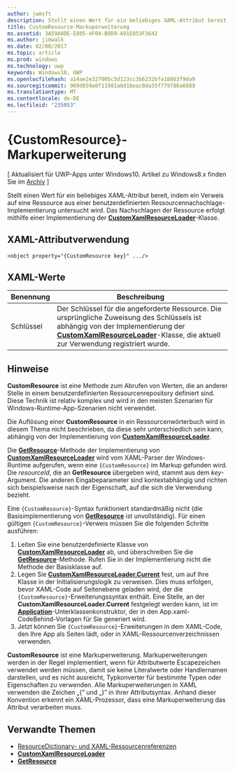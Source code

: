 ```yaml
---
author: jwmsft
description: Stellt einen Wert für ein beliebiges XAML-Attribut bereit, indem ein Verweis auf eine Ressource aus einer benutzerdefinierten Ressourcennachschlage-Implementierung untersucht wird. Das Nachschlagen der Ressource erfolgt mithilfe einer Implementierung der CustomXamlResourceLoader-Klasse.
title: CustomResource-Markuperweiterung
ms.assetid: 3A59A8DE-E805-4F04-B9D9-A91E053F3642
ms.author: jimwalk
ms.date: 02/08/2017
ms.topic: article
ms.prod: windows
ms.technology: uwp
keywords: Windows10, UWP
ms.openlocfilehash: a14ae2e327805c5d123cc3b6232bfa18863f9da9
ms.sourcegitcommit: 909d859a0f11981a8d1beac0da35f779786a6889
ms.translationtype: MT
ms.contentlocale: de-DE
ms.locfileid: "235053"
---
```

# <a name="customresource-markup-extension"></a>{CustomResource}-Markuperweiterung

\[ Aktualisiert für UWP-Apps unter Windows10. Artikel zu Windows8.x finden Sie im [Archiv](http://go.microsoft.com/fwlink/p/?linkid=619132) \]

Stellt einen Wert für ein beliebiges XAML-Attribut bereit, indem ein Verweis auf eine Ressource aus einer benutzerdefinierten Ressourcennachschlage-Implementierung untersucht wird. Das Nachschlagen der Ressource erfolgt mithilfe einer Implementierung der [**CustomXamlResourceLoader**](https://msdn.microsoft.com/library/windows/apps/br243327)-Klasse.

## <a name="xaml-attribute-usage"></a>XAML-Attributverwendung

``` syntax
<object property="{CustomResource key}" .../>
```

## <a name="xaml-values"></a>XAML-Werte

| Benennung | Beschreibung |
|------|-------------|
| Schlüssel | Der Schlüssel für die angeforderte Ressource. Die ursprüngliche Zuweisung des Schlüssels ist abhängig von der Implementierung der [**CustomXamlResourceLoader**](https://msdn.microsoft.com/library/windows/apps/br243327)-Klasse, die aktuell zur Verwendung registriert wurde. |

## <a name="remarks"></a>Hinweise

**CustomResource** ist eine Methode zum Abrufen von Werten, die an anderer Stelle in einem benutzerdefinierten Ressourcenrepository definiert sind. Diese Technik ist relativ komplex und wird in den meisten Szenarien für Windows-Runtime-App-Szenarien nicht verwendet.

Die Auflösung einer **CustomResource** in ein Ressourcenwörterbuch wird in diesem Thema nicht beschrieben, da diese sehr unterschiedlich sein kann, abhängig von der Implementierung von [**CustomXamlResourceLoader**](https://msdn.microsoft.com/library/windows/apps/br243327).

Die [**GetResource**](https://msdn.microsoft.com/library/windows/apps/br243340)-Methode der Implementierung von [**CustomXamlResourceLoader**](https://msdn.microsoft.com/library/windows/apps/br243327) wird vom XAML-Parser der Windows-Runtime aufgerufen, wenn eine `{CustomResource}` im Markup gefunden wird. Die *resourceId*, die an **GetResource** übergeben wird, stammt aus dem *key*-Argument. Die anderen Eingabeparameter sind kontextabhängig und richten sich beispielsweise nach der Eigenschaft, auf die sich die Verwendung bezieht.

Eine `{CustomResource}`-Syntax funktioniert standardmäßig nicht (die Basisimplementierung von [**GetResource**](https://msdn.microsoft.com/library/windows/apps/br243340) ist unvollständig). Für einen gültigen `{CustomResource}`-Verweis müssen Sie die folgenden Schritte ausführen:

1.  Leiten Sie eine benutzerdefinierte Klasse von [**CustomXamlResourceLoader**](https://msdn.microsoft.com/library/windows/apps/br243327) ab, und überschreiben Sie die [**GetResource**](https://msdn.microsoft.com/library/windows/apps/br243340)-Methode. Rufen Sie in der Implementierung nicht die Methode der Basisklasse auf.
2.  Legen Sie [**CustomXamlResourceLoader.Current**](https://msdn.microsoft.com/library/windows/apps/br243328) fest, um auf Ihre Klasse in der Initialisierungslogik zu verweisen. Dies muss erfolgen, bevor XAML-Code auf Seitenebene geladen wird, der die `{CustomResource}`-Erweiterungssyntax enthält. Eine Stelle, an der **CustomXamlResourceLoader.Current** festgelegt werden kann, ist im [**Application**](https://msdn.microsoft.com/library/windows/apps/br242324)-Unterklassenkonstruktor, der in den App.xaml-CodeBehind-Vorlagen für Sie generiert wird.
3.  Jetzt können Sie `{CustomResource}`-Erweiterungen in dem XAML-Code, den Ihre App als Seiten lädt, oder in XAML-Ressourcenverzeichnissen verwenden.

**CustomResource** ist eine Markuperweiterung. Markuperweiterungen werden in der Regel implementiert, wenn für Attributwerte Escapezeichen verwendet werden müssen, damit sie keine Literalwerte oder Handlernamen darstellen, und es nicht ausreicht, Typkonverter für bestimmte Typen oder Eigenschaften zu verwenden. Alle Markuperweiterungen in XAML verwenden die Zeichen „\{” und „\}” in ihrer Attributsyntax. Anhand dieser Konvention erkennt ein XAML-Prozessor, dass eine Markuperweiterung das Attribut verarbeiten muss.

## <a name="related-topics"></a>Verwandte Themen

* [ResourceDictionary- und XAML-Ressourcenreferenzen](https://msdn.microsoft.com/library/windows/apps/mt187273)
* [**CustomXamlResourceLoader**](https://msdn.microsoft.com/library/windows/apps/br243327)
* [**GetResource**](https://msdn.microsoft.com/library/windows/apps/br243340)

